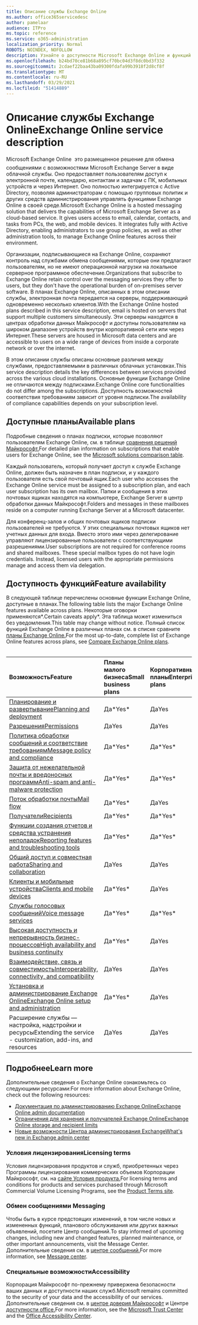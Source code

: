 ```yaml
---
title: Описание службы Exchange Online
ms.author: office365servicedesc
author: pamelaar
audience: ITPro
ms.topic: reference
ms.service: o365-administration
localization_priority: Normal
ROBOTS: NOINDEX, NOFOLLOW
description: Узнайте о доступности Microsoft Exchange Online и функций в планах Microsoft 365 и Office 365.
ms.openlocfilehash: b24bd70ce81b68a895cf70bc04d3f8dc0bd3f332
ms.sourcegitcommit: 2cdaef22baa43ba09300fdafa99b3918f2d8cf8f
ms.translationtype: MT
ms.contentlocale: ru-RU
ms.lasthandoff: 03/29/2021
ms.locfileid: "51414889"
---
```

# <a name="exchange-online-service-description"></a><span data-ttu-id="983e6-103">Описание службы Exchange Online</span><span class="sxs-lookup"><span data-stu-id="983e6-103">Exchange Online service description</span></span>

<span data-ttu-id="983e6-p101">Microsoft Exchange Online  это размещенное решение для обмена сообщениями с возможностями Microsoft Exchange Server в виде облачной службы. Оно предоставляет пользователям доступ к электронной почте, календарю, контактам и задачам с ПК, мобильных устройств и через Интернет. Оно полностью интегрируется с Active Directory, позволяя администраторам с помощью групповых политик и других средств администрирования управлять функциями Exchange Online в своей среде.</span><span class="sxs-lookup"><span data-stu-id="983e6-p101">Microsoft Exchange Online is a hosted messaging solution that delivers the capabilities of Microsoft Exchange Server as a cloud-based service. It gives users access to email, calendar, contacts, and tasks from PCs, the web, and mobile devices. It integrates fully with Active Directory, enabling administrators to use group policies, as well as other administration tools, to manage Exchange Online features across their environment.</span></span>
  
<span data-ttu-id="983e6-107">Организации, подписывающиеся на Exchange Online, сохраняют контроль над службами обмена сообщениями, которые они предлагают пользователям, но не имеют операционной нагрузки на локальное серверное программное обеспечение.</span><span class="sxs-lookup"><span data-stu-id="983e6-107">Organizations that subscribe to Exchange Online retain control over the messaging services they offer to users, but they don't have the operational burden of on-premises server software.</span></span> <span data-ttu-id="983e6-108">В планах Exchange Online, описанных в этом описании службы, электронная почта передается на серверы, поддерживающий одновременно несколько клиентов.</span><span class="sxs-lookup"><span data-stu-id="983e6-108">With the Exchange Online hosted plans described in this service description, email is hosted on servers that support multiple customers simultaneously.</span></span> <span data-ttu-id="983e6-109">Эти серверы находятся в центрах обработки данных Майкрософт и доступны пользователям на широком диапазоне устройств внутри корпоративной сети или через Интернет.</span><span class="sxs-lookup"><span data-stu-id="983e6-109">These servers are housed in Microsoft data centers and are accessible to users on a wide range of devices from inside a corporate network or over the internet.</span></span>

<span data-ttu-id="983e6-110">В этом описании службы описаны основные различия между службами, предоставляемыми в различных облачных установках.</span><span class="sxs-lookup"><span data-stu-id="983e6-110">This service description details the key differences between services provided across the various cloud installations.</span></span> <span data-ttu-id="983e6-111">Основные функции Exchange Online не отличаются между подписками.</span><span class="sxs-lookup"><span data-stu-id="983e6-111">Exchange Online core functionalities do not differ among the subscriptions.</span></span> <span data-ttu-id="983e6-112">Доступность возможностей соответствия требованиям зависит от уровня подписки.</span><span class="sxs-lookup"><span data-stu-id="983e6-112">The availability of compliance capabilities depends on your subscription level.</span></span>
  
## <a name="available-plans"></a><span data-ttu-id="983e6-113">Доступные планы</span><span class="sxs-lookup"><span data-stu-id="983e6-113">Available plans</span></span>

<span data-ttu-id="983e6-114">Подробные сведения о планах подписки, которые позволяют пользователям Exchange Online, см. в таблице [сравнения решений Майкрософт.](https://go.microsoft.com/fwlink/?linkid=2139145)</span><span class="sxs-lookup"><span data-stu-id="983e6-114">For detailed plan information on subscriptions that enable users for Exchange Online, see the [Microsoft solutions comparison table](https://go.microsoft.com/fwlink/?linkid=2139145).</span></span>

<span data-ttu-id="983e6-115">Каждый пользователь, который получает доступ к службе Exchange Online, должен быть назначен в план подписки, и у каждого пользователя есть свой почтовый ящик.</span><span class="sxs-lookup"><span data-stu-id="983e6-115">Each user who accesses the Exchange Online service must be assigned to a subscription plan, and each user subscription has its own mailbox.</span></span> <span data-ttu-id="983e6-116">Папки и сообщения в этих почтовых ящиках находятся на компьютере, Exchange Server в центр обработки данных Майкрософт.</span><span class="sxs-lookup"><span data-stu-id="983e6-116">Folders and messages in these mailboxes reside on a computer running Exchange Server at a Microsoft datacenter.</span></span>
  
<span data-ttu-id="983e6-p105">Для конференц-залов и общих почтовых ящиков подписки пользователей не требуются. У этих специальных почтовых ящиков нет учетных данных для входа. Вместо этого ими через делегирование управляют лицензированные пользователи с соответствующими разрешениями.</span><span class="sxs-lookup"><span data-stu-id="983e6-p105">User subscriptions are not required for conference rooms and shared mailboxes. These special mailbox types do not have login credentials. Instead, licensed users with the appropriate permissions manage and access them via delegation.</span></span>

## <a name="feature-availability"></a><span data-ttu-id="983e6-120">Доступность функций</span><span class="sxs-lookup"><span data-stu-id="983e6-120">Feature availability</span></span>

<span data-ttu-id="983e6-121">В следующей таблице перечислены основные функции Exchange Online, доступные в планах.</span><span class="sxs-lookup"><span data-stu-id="983e6-121">The following table lists the major Exchange Online features available across plans.</span></span> <span data-ttu-id="983e6-122">Некоторые оговорки применяются\*.</span><span class="sxs-lookup"><span data-stu-id="983e6-122">Certain caveats apply\*.</span></span> <span data-ttu-id="983e6-123">Эта таблица может измениться без уведомления.</span><span class="sxs-lookup"><span data-stu-id="983e6-123">This table may change without notice.</span></span> <span data-ttu-id="983e6-124">Полный список функций Exchange Online в различных планах см. в списке сравните [планы Exchange Online.](https://www.microsoft.com/microsoft-365/exchange/compare-microsoft-exchange-online-plans)</span><span class="sxs-lookup"><span data-stu-id="983e6-124">For the most up-to-date, complete list of Exchange Online features across plans, see [Compare Exchange Online plans](https://www.microsoft.com/microsoft-365/exchange/compare-microsoft-exchange-online-plans).</span></span><br><br>
  
| <span data-ttu-id="983e6-125">Возможность</span><span class="sxs-lookup"><span data-stu-id="983e6-125">Feature</span></span> | <span data-ttu-id="983e6-126">Планы малого бизнеса</span><span class="sxs-lookup"><span data-stu-id="983e6-126">Small business plans</span></span> | <span data-ttu-id="983e6-127">Корпоративные планы</span><span class="sxs-lookup"><span data-stu-id="983e6-127">Enterprise plans</span></span> | <span data-ttu-id="983e6-128">Планы образования</span><span class="sxs-lookup"><span data-stu-id="983e6-128">Education plans</span></span> | <span data-ttu-id="983e6-129">GCC</span><span class="sxs-lookup"><span data-stu-id="983e6-129">GCC</span></span> | <span data-ttu-id="983e6-130">GCC High</span><span class="sxs-lookup"><span data-stu-id="983e6-130">GCC-High</span></span> | <span data-ttu-id="983e6-131">DOD</span><span class="sxs-lookup"><span data-stu-id="983e6-131">DOD</span></span> | 
|:-----|:-----|:-----|:-----|:-----|:-----|:-----|
|[<span data-ttu-id="983e6-132">Планирование и развертывание</span><span class="sxs-lookup"><span data-stu-id="983e6-132">Planning and deployment</span></span>](planning-and-deployment.md)|<span data-ttu-id="983e6-133">Да\*</span><span class="sxs-lookup"><span data-stu-id="983e6-133">Yes\*</span></span>|<span data-ttu-id="983e6-134">Да</span><span class="sxs-lookup"><span data-stu-id="983e6-134">Yes</span></span>|<span data-ttu-id="983e6-135">Да</span><span class="sxs-lookup"><span data-stu-id="983e6-135">Yes</span></span>|<span data-ttu-id="983e6-136">Да</span><span class="sxs-lookup"><span data-stu-id="983e6-136">Yes</span></span>|<span data-ttu-id="983e6-137">Да</span><span class="sxs-lookup"><span data-stu-id="983e6-137">Yes</span></span>|<span data-ttu-id="983e6-138">Да</span><span class="sxs-lookup"><span data-stu-id="983e6-138">Yes</span></span>|
|[<span data-ttu-id="983e6-139">Разрешения</span><span class="sxs-lookup"><span data-stu-id="983e6-139">Permissions</span></span>](permissions.md)|<span data-ttu-id="983e6-140">Да</span><span class="sxs-lookup"><span data-stu-id="983e6-140">Yes</span></span>|<span data-ttu-id="983e6-141">Да</span><span class="sxs-lookup"><span data-stu-id="983e6-141">Yes</span></span>|<span data-ttu-id="983e6-142">Да</span><span class="sxs-lookup"><span data-stu-id="983e6-142">Yes</span></span>|<span data-ttu-id="983e6-143">Да</span><span class="sxs-lookup"><span data-stu-id="983e6-143">Yes</span></span>|<span data-ttu-id="983e6-144">Да</span><span class="sxs-lookup"><span data-stu-id="983e6-144">Yes</span></span>|<span data-ttu-id="983e6-145">Да</span><span class="sxs-lookup"><span data-stu-id="983e6-145">Yes</span></span>|
|[<span data-ttu-id="983e6-146">Политика обработки сообщений и соответствие требованиям</span><span class="sxs-lookup"><span data-stu-id="983e6-146">Message policy and compliance</span></span>](message-policy-and-compliance.md)|<span data-ttu-id="983e6-147">Да\*</span><span class="sxs-lookup"><span data-stu-id="983e6-147">Yes\*</span></span>|<span data-ttu-id="983e6-148">Да\*</span><span class="sxs-lookup"><span data-stu-id="983e6-148">Yes\*</span></span>|<span data-ttu-id="983e6-149">Да</span><span class="sxs-lookup"><span data-stu-id="983e6-149">Yes</span></span>|<span data-ttu-id="983e6-150">Да</span><span class="sxs-lookup"><span data-stu-id="983e6-150">Yes</span></span>|<span data-ttu-id="983e6-151">Да</span><span class="sxs-lookup"><span data-stu-id="983e6-151">Yes</span></span>|<span data-ttu-id="983e6-152">Да</span><span class="sxs-lookup"><span data-stu-id="983e6-152">Yes</span></span>|
|[<span data-ttu-id="983e6-153">Защита от нежелательной почты и вредоносных программ</span><span class="sxs-lookup"><span data-stu-id="983e6-153">Anti-spam and anti-malware protection</span></span>](anti-spam-and-anti-malware-protection.md)|<span data-ttu-id="983e6-154">Да\*</span><span class="sxs-lookup"><span data-stu-id="983e6-154">Yes\*</span></span>|<span data-ttu-id="983e6-155">Да\*</span><span class="sxs-lookup"><span data-stu-id="983e6-155">Yes\*</span></span>|<span data-ttu-id="983e6-156">Да</span><span class="sxs-lookup"><span data-stu-id="983e6-156">Yes</span></span>|<span data-ttu-id="983e6-157">Да</span><span class="sxs-lookup"><span data-stu-id="983e6-157">Yes</span></span>|<span data-ttu-id="983e6-158">Да</span><span class="sxs-lookup"><span data-stu-id="983e6-158">Yes</span></span>|<span data-ttu-id="983e6-159">Да</span><span class="sxs-lookup"><span data-stu-id="983e6-159">Yes</span></span>|
|[<span data-ttu-id="983e6-160">Поток обработки почты</span><span class="sxs-lookup"><span data-stu-id="983e6-160">Mail flow</span></span>](mail-flow.md)|<span data-ttu-id="983e6-161">Да\*</span><span class="sxs-lookup"><span data-stu-id="983e6-161">Yes\*</span></span>|<span data-ttu-id="983e6-162">Да</span><span class="sxs-lookup"><span data-stu-id="983e6-162">Yes</span></span>|<span data-ttu-id="983e6-163">Да</span><span class="sxs-lookup"><span data-stu-id="983e6-163">Yes</span></span>|<span data-ttu-id="983e6-164">Да</span><span class="sxs-lookup"><span data-stu-id="983e6-164">Yes</span></span>|<span data-ttu-id="983e6-165">Да</span><span class="sxs-lookup"><span data-stu-id="983e6-165">Yes</span></span>|<span data-ttu-id="983e6-166">Да</span><span class="sxs-lookup"><span data-stu-id="983e6-166">Yes</span></span>|
|[<span data-ttu-id="983e6-167">Получатели</span><span class="sxs-lookup"><span data-stu-id="983e6-167">Recipients</span></span>](recipients.md)|<span data-ttu-id="983e6-168">Да\*</span><span class="sxs-lookup"><span data-stu-id="983e6-168">Yes\*</span></span>|<span data-ttu-id="983e6-169">Да\*</span><span class="sxs-lookup"><span data-stu-id="983e6-169">Yes\*</span></span>|<span data-ttu-id="983e6-170">Да</span><span class="sxs-lookup"><span data-stu-id="983e6-170">Yes</span></span>|<span data-ttu-id="983e6-171">Да</span><span class="sxs-lookup"><span data-stu-id="983e6-171">Yes</span></span>|<span data-ttu-id="983e6-172">Да\*</span><span class="sxs-lookup"><span data-stu-id="983e6-172">Yes\*</span></span>|<span data-ttu-id="983e6-173">Да\*</span><span class="sxs-lookup"><span data-stu-id="983e6-173">Yes\*</span></span>|
|[<span data-ttu-id="983e6-174">Функции создания отчетов и средства устранения неполадок</span><span class="sxs-lookup"><span data-stu-id="983e6-174">Reporting features and troubleshooting tools</span></span>](reporting-features-and-troubleshooting-tools.md)|<span data-ttu-id="983e6-175">Да\*</span><span class="sxs-lookup"><span data-stu-id="983e6-175">Yes\*</span></span>|<span data-ttu-id="983e6-176">Да\*</span><span class="sxs-lookup"><span data-stu-id="983e6-176">Yes\*</span></span>|<span data-ttu-id="983e6-177">Да</span><span class="sxs-lookup"><span data-stu-id="983e6-177">Yes</span></span>|<span data-ttu-id="983e6-178">Да</span><span class="sxs-lookup"><span data-stu-id="983e6-178">Yes</span></span>|<span data-ttu-id="983e6-179">Да\*</span><span class="sxs-lookup"><span data-stu-id="983e6-179">Yes\*</span></span>|<span data-ttu-id="983e6-180">Да\*</span><span class="sxs-lookup"><span data-stu-id="983e6-180">Yes\*</span></span>|
|[<span data-ttu-id="983e6-181">Общий доступ и совместная работа</span><span class="sxs-lookup"><span data-stu-id="983e6-181">Sharing and collaboration</span></span>](sharing-and-collaboration.md)|<span data-ttu-id="983e6-182">Да</span><span class="sxs-lookup"><span data-stu-id="983e6-182">Yes</span></span>|<span data-ttu-id="983e6-183">Да</span><span class="sxs-lookup"><span data-stu-id="983e6-183">Yes</span></span>|<span data-ttu-id="983e6-184">Да</span><span class="sxs-lookup"><span data-stu-id="983e6-184">Yes</span></span>|<span data-ttu-id="983e6-185">Да</span><span class="sxs-lookup"><span data-stu-id="983e6-185">Yes</span></span>|<span data-ttu-id="983e6-186">Да</span><span class="sxs-lookup"><span data-stu-id="983e6-186">Yes</span></span>|<span data-ttu-id="983e6-187">Да</span><span class="sxs-lookup"><span data-stu-id="983e6-187">Yes</span></span>|
|[<span data-ttu-id="983e6-188">Клиенты и мобильные устройства</span><span class="sxs-lookup"><span data-stu-id="983e6-188">Clients and mobile devices</span></span>](clients-and-mobile-devices.md)|<span data-ttu-id="983e6-189">Да\*</span><span class="sxs-lookup"><span data-stu-id="983e6-189">Yes\*</span></span>|<span data-ttu-id="983e6-190">Да</span><span class="sxs-lookup"><span data-stu-id="983e6-190">Yes</span></span>|<span data-ttu-id="983e6-191">Да</span><span class="sxs-lookup"><span data-stu-id="983e6-191">Yes</span></span>|<span data-ttu-id="983e6-192">Да\*</span><span class="sxs-lookup"><span data-stu-id="983e6-192">Yes\*</span></span>|<span data-ttu-id="983e6-193">Да\*</span><span class="sxs-lookup"><span data-stu-id="983e6-193">Yes\*</span></span>|<span data-ttu-id="983e6-194">Да\*</span><span class="sxs-lookup"><span data-stu-id="983e6-194">Yes\*</span></span>|
|[<span data-ttu-id="983e6-195">Службы голосовых сообщений</span><span class="sxs-lookup"><span data-stu-id="983e6-195">Voice message services</span></span>](voice-message-services.md)|<span data-ttu-id="983e6-196">Да\*</span><span class="sxs-lookup"><span data-stu-id="983e6-196">Yes\*</span></span>|<span data-ttu-id="983e6-197">Да\*</span><span class="sxs-lookup"><span data-stu-id="983e6-197">Yes\*</span></span>|<span data-ttu-id="983e6-198">Да</span><span class="sxs-lookup"><span data-stu-id="983e6-198">Yes</span></span>|<span data-ttu-id="983e6-199">Нет\*</span><span class="sxs-lookup"><span data-stu-id="983e6-199">No\*</span></span>|<span data-ttu-id="983e6-200">Нет\*</span><span class="sxs-lookup"><span data-stu-id="983e6-200">No\*</span></span>|<span data-ttu-id="983e6-201">Нет\*</span><span class="sxs-lookup"><span data-stu-id="983e6-201">No\*</span></span>|
|[<span data-ttu-id="983e6-202">Высокая доступность и непрерывность бизнес-процессов</span><span class="sxs-lookup"><span data-stu-id="983e6-202">High availability and business continuity</span></span>](high-availability-and-business-continuity.md)|<span data-ttu-id="983e6-203">Да\*</span><span class="sxs-lookup"><span data-stu-id="983e6-203">Yes\*</span></span>|<span data-ttu-id="983e6-204">Да</span><span class="sxs-lookup"><span data-stu-id="983e6-204">Yes</span></span>|<span data-ttu-id="983e6-205">Да</span><span class="sxs-lookup"><span data-stu-id="983e6-205">Yes</span></span>|<span data-ttu-id="983e6-206">Да</span><span class="sxs-lookup"><span data-stu-id="983e6-206">Yes</span></span>|<span data-ttu-id="983e6-207">Да</span><span class="sxs-lookup"><span data-stu-id="983e6-207">Yes</span></span>|<span data-ttu-id="983e6-208">Да</span><span class="sxs-lookup"><span data-stu-id="983e6-208">Yes</span></span>|
|[<span data-ttu-id="983e6-209">Взаимодействие, связь и совместимость</span><span class="sxs-lookup"><span data-stu-id="983e6-209">Interoperability, connectivity, and compatibility</span></span>](interoperability-connectivity-and-compatibility.md)|<span data-ttu-id="983e6-210">Да</span><span class="sxs-lookup"><span data-stu-id="983e6-210">Yes</span></span>|<span data-ttu-id="983e6-211">Да</span><span class="sxs-lookup"><span data-stu-id="983e6-211">Yes</span></span>|<span data-ttu-id="983e6-212">Да</span><span class="sxs-lookup"><span data-stu-id="983e6-212">Yes</span></span>|<span data-ttu-id="983e6-213">Да</span><span class="sxs-lookup"><span data-stu-id="983e6-213">Yes</span></span>|<span data-ttu-id="983e6-214">Да</span><span class="sxs-lookup"><span data-stu-id="983e6-214">Yes</span></span>|<span data-ttu-id="983e6-215">Да</span><span class="sxs-lookup"><span data-stu-id="983e6-215">Yes</span></span>|
|[<span data-ttu-id="983e6-216">Установка и администрирование Exchange Online</span><span class="sxs-lookup"><span data-stu-id="983e6-216">Exchange Online setup and administration</span></span>](exchange-online-setup-and-administration.md)|<span data-ttu-id="983e6-217">Да\*</span><span class="sxs-lookup"><span data-stu-id="983e6-217">Yes\*</span></span>|<span data-ttu-id="983e6-218">Да</span><span class="sxs-lookup"><span data-stu-id="983e6-218">Yes</span></span>|<span data-ttu-id="983e6-219">Да</span><span class="sxs-lookup"><span data-stu-id="983e6-219">Yes</span></span>|<span data-ttu-id="983e6-220">Да</span><span class="sxs-lookup"><span data-stu-id="983e6-220">Yes</span></span>|<span data-ttu-id="983e6-221">Да</span><span class="sxs-lookup"><span data-stu-id="983e6-221">Yes</span></span>|<span data-ttu-id="983e6-222">Да\*</span><span class="sxs-lookup"><span data-stu-id="983e6-222">Yes\*</span></span>|
|<span data-ttu-id="983e6-223">Расширение службы — настройка, надстройки и ресурсы</span><span class="sxs-lookup"><span data-stu-id="983e6-223">Extending the service - customization, add-ins, and resources</span></span>|<span data-ttu-id="983e6-224">Да</span><span class="sxs-lookup"><span data-stu-id="983e6-224">Yes</span></span>|<span data-ttu-id="983e6-225">Да</span><span class="sxs-lookup"><span data-stu-id="983e6-225">Yes</span></span>|<span data-ttu-id="983e6-226">Да</span><span class="sxs-lookup"><span data-stu-id="983e6-226">Yes</span></span>|<span data-ttu-id="983e6-227">Да</span><span class="sxs-lookup"><span data-stu-id="983e6-227">Yes</span></span>|<span data-ttu-id="983e6-228">Да</span><span class="sxs-lookup"><span data-stu-id="983e6-228">Yes</span></span>|<span data-ttu-id="983e6-229">Да</span><span class="sxs-lookup"><span data-stu-id="983e6-229">Yes</span></span>|

## <a name="learn-more"></a><span data-ttu-id="983e6-230">Подробнее</span><span class="sxs-lookup"><span data-stu-id="983e6-230">Learn more</span></span>

<span data-ttu-id="983e6-231">Дополнительные сведения о Exchange Online ознакомьтесь со следующими ресурсами:</span><span class="sxs-lookup"><span data-stu-id="983e6-231">For more information about Exchange Online, check out the following resources:</span></span>

- [<span data-ttu-id="983e6-232">Документация по администрированию Exchange Online</span><span class="sxs-lookup"><span data-stu-id="983e6-232">Exchange Online admin documentation</span></span>](/exchange/exchange-online)
- [<span data-ttu-id="983e6-233">Ограничения для хранения и получателей Exchange Online</span><span class="sxs-lookup"><span data-stu-id="983e6-233">Exchange Online storage and recipient limits</span></span>](exchange-online-limits.md)
- [<span data-ttu-id="983e6-234">Новые возможности Центра администрирования Exchange</span><span class="sxs-lookup"><span data-stu-id="983e6-234">What's new in Exchange admin center</span></span>](/exchange/whats-new)

### <a name="licensing-terms"></a><span data-ttu-id="983e6-235">Условия лицензирования</span><span class="sxs-lookup"><span data-stu-id="983e6-235">Licensing terms</span></span>

<span data-ttu-id="983e6-236">Условия лицензирования продуктов и служб, приобретенных через Программы лицензирования коммерческих объемов Корпорации Майкрософт, см. на [сайте Условия продукта.](https://www.microsoft.com/licensing/terms/)</span><span class="sxs-lookup"><span data-stu-id="983e6-236">For licensing terms and conditions for products and services purchased through Microsoft Commercial Volume Licensing Programs, see the [Product Terms site](https://www.microsoft.com/licensing/terms/).</span></span> 

### <a name="messaging"></a><span data-ttu-id="983e6-237">Обмен сообщениями </span><span class="sxs-lookup"><span data-stu-id="983e6-237">Messaging</span></span>

<span data-ttu-id="983e6-238">Чтобы быть в курсе предстоящих изменений, в том числе новых и измененных функций, планового обслуживания или других важных объявлений, посетите Центр сообщений.</span><span class="sxs-lookup"><span data-stu-id="983e6-238">To stay informed of upcoming changes, including new and changed features, planned maintenance, or other important announcements, visit the Message Center.</span></span> <span data-ttu-id="983e6-239">Дополнительные сведения см. в [центре сообщений.](/microsoft-365/admin/manage/message-center)</span><span class="sxs-lookup"><span data-stu-id="983e6-239">For more information, see [Message center](/microsoft-365/admin/manage/message-center).</span></span>

### <a name="accessibility"></a><span data-ttu-id="983e6-240">Специальные возможности</span><span class="sxs-lookup"><span data-stu-id="983e6-240">Accessibility</span></span>

<span data-ttu-id="983e6-241">Корпорация Майкрософт по-прежнему привержена безопасности ваших данных и доступности наших служб.</span><span class="sxs-lookup"><span data-stu-id="983e6-241">Microsoft remains committed to the security of your data and the accessibility of our services.</span></span> <span data-ttu-id="983e6-242">Дополнительные сведения см. в [центре доверия Майкрософт](https://www.microsoft.com/trust-center) и Центре [доступности office.](https://support.office.com/article/ecab0fcf-d143-4fe8-a2ff-6cd596bddc6d)</span><span class="sxs-lookup"><span data-stu-id="983e6-242">For more information, see the [Microsoft Trust Center](https://www.microsoft.com/trust-center) and the [Office Accessibility Center](https://support.office.com/article/ecab0fcf-d143-4fe8-a2ff-6cd596bddc6d).</span></span>
